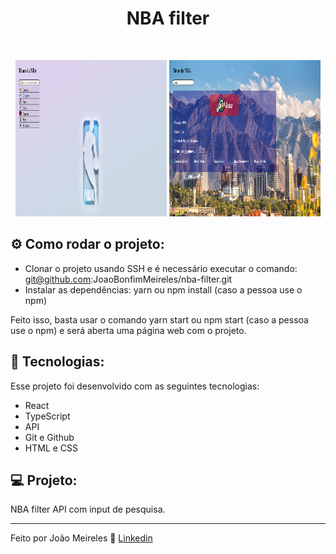 <h1 align="center"> NBA filter </h1>

<br>

<p align="center">
  <img alt="projeto DevLinks" src="/public/assets/start.png" width="48%" height="250px">
    <img alt="projeto DevLinks" src="/public/assets/end.png" width="48%" height="250px">
</p>

## ⚙️ Como rodar o projeto:

- Clonar o projeto usando SSH e é necessário executar o comando: git@github.com:JoaoBonfimMeireles/nba-filter.git
- Instalar as dependências: yarn ou npm install (caso a pessoa use o npm)

Feito isso, basta usar o comando yarn start ou npm start (caso a pessoa use o npm) e será aberta uma página web com o projeto.

## 🚀 Tecnologias:

Esse projeto foi desenvolvido com as seguintes tecnologias:

- React
- TypeScript
- API
- Git e Github
- HTML e CSS

## 💻 Projeto:

NBA filter API com input de pesquisa.

---

Feito por João Meireles :wave: [Linkedin](https://www.linkedin.com/in/jpw-meireles/)
